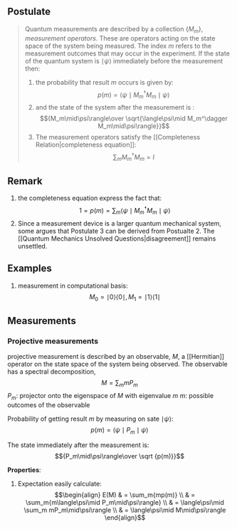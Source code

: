 ## Postulate
> Quantum measurements are described by a collection $\{M_m\}$, _measurement operators_. These are operators acting on the state space of the system being measured. The index $m$ refers to the measurement outcomes that may occur in the experiment.
> If the state of the quantum system is $\mid \psi\rangle$ immediately before the measurement then:
> 1. the probability that result $m$ occurs is  given by:
> $$p(m)=\langle\psi\mid M_m^\dagger M_m\mid\psi\rangle$$
> 2. and the state of the system after the measurement is :
> $${M_m\mid\psi\rangle\over \sqrt{\langle\psi\mid M_m^\dagger M_m\mid\psi\rangle}}$$
> 3. The measurement operators satisfy the [[Completeness Relation|completeness equation]]:
> $$\sum_m {M_m^\dagger M_m}=I$$

## Remark
1. the completeness equation express the fact that:
	$$1=p(m)=\sum_m{\langle\psi\mid M_m^\dagger M_m\mid\psi\rangle}$$
2. Since a measurement device is a larger quantum mechanical system, some argues that Postulate 3 can be derived from Postualte 2. The [[Quantum Mechanics Unsolved Questions|disagreement]] remains unsettled.
	
	
## Examples
1. measurement in computational basis:
$$M_0=\mid0\rangle\langle0\mid,M_1=\mid1\rangle\langle1\mid$$

## Measurements
### Projective measurements
projective measurement is described by an observable, $M$, a [[Hermitian]] operator on the state space of the system being observed. The observable has a spectral decomposition,
$$M=\sum_m{mP_m}$$
$P_m:$ projector onto the eigenspace of $M$ with eigenvalue $m$
$m:$ possible outcomes of the observable

Probability of getting result $m$ by measuring on sate $\mid\psi\rangle$:
$$p(m)=\langle\psi\mid P_m\mid\psi\rangle$$

The state immediately after the measurement is:
$${P_m\mid\psi\rangle\over \sqrt {p(m)}}$$

__Properties__:
1. Expectation easily calculate:
$$\begin{align} 
  E(M) & = \sum_m{mp(m)} \\
       & = \sum_m{m\langle\psi\mid P_m\mid\psi\rangle} \\
	   & = \langle\psi\mid \sum_m mP_m\mid\psi\rangle \\
	   & = \langle\psi\mid M\mid\psi\rangle
  \end{align}$$

